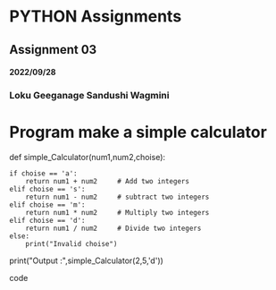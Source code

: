 # PYTHON Assignments
## Assignment 03
#### 2022/09/28
### **Loku Geeganage Sandushi Wagmini**

# Program make a simple calculator

def simple_Calculator(num1,num2,choise):
    
    if choise == 'a':
        return num1 + num2     # Add two integers
    elif choise == 's':
        return num1 - num2     # subtract two integers
    elif choise == 'm':
        return num1 * num2     # Multiply two integers
    elif choise == 'd':
        return num1 / num2     # Divide two integers
    else:
        print("Invalid choise")
        
print("Output :",simple_Calculator(2,5,'d'))

code
